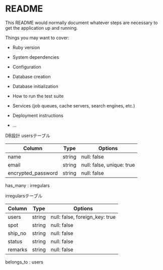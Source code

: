 # README

This README would normally document whatever steps are necessary to get the
application up and running.

Things you may want to cover:

* Ruby version

* System dependencies

* Configuration

* Database creation

* Database initialization

* How to run the test suite

* Services (job queues, cache servers, search engines, etc.)

* Deployment instructions

* ...

DB設計
usersテーブル

| Column             | Type                | Options                   |
|--------------------|---------------------|---------------------------|
| name               | string              | null: false               |
| email              | string              | null: false, unique: true |
| encrypted_password | string              | null: false               |

has_many : irregulars

irregularsテーブル

| Column             | Type                | Options                   |
|--------------------|---------------------|---------------------------|
| users              | string              | null: false, foreign_key: true|
| spot               | string              | null: false               |
| ship_no            | string              | null: false               |
| status             | string              | null: false               |
| remarks            | string              | null: false               |

belongs_to : users